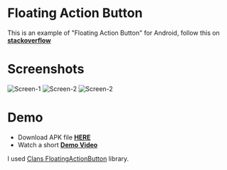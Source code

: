 # Floating Action Button
This is an example of "Floating Action Button" for Android, follow this on **[stackoverflow](http://stackoverflow.com/questions/26229065/animated-transition-between-fragments-slide-effect-translucent-statusbar-and)**

# Screenshots
![Screen-1](http://i.stack.imgur.com/32Hav.png) ![Screen-2](http://i.stack.imgur.com/NNkzh.png) ![Screen-2](http://i.stack.imgur.com/3KEgM.png)

# Demo
- Download APK file **[HERE]()**
- Watch a short **[Demo Video](https://drive.google.com/file/d/0BxNgay9IsYFfUndqaW1LbUVsbTA/view?usp=sharing)**

I used [Clans FloatingActionButton](https://github.com/Clans/FloatingActionButton) library.
